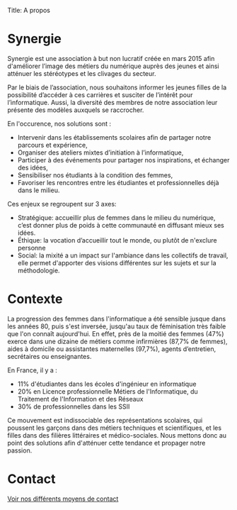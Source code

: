 Title: A propos

# Synergie

Synergie est une association à but non lucratif créée en mars 2015 afin d'améliorer l’image des métiers du numérique auprès des jeunes et ainsi atténuer les stéréotypes et les clivages du secteur.

Par le biais de l’association, nous souhaitons informer les jeunes filles de la possibilité d’accéder à ces carrières et susciter de l’intérêt pour l’informatique. Aussi, la diversité des membres de notre association leur présente des modèles auxquels se raccrocher.

En l'occurence, nos solutions sont :

* Intervenir dans les établissements scolaires afin de partager notre parcours et expérience,
* Organiser des ateliers mixtes d’initiation à l’informatique,
* Participer à des événements pour partager nos inspirations, et échanger des idées,
* Sensibiliser nos étudiants à la condition des femmes,
* Favoriser les rencontres entre les étudiantes et professionnelles déjà dans le milieu.

Ces enjeux se regroupent sur 3 axes:

* Stratégique: accueillir plus de femmes dans le milieu du numérique, c’est donner plus de poids à cette communauté en diffusant mieux ses idées.
* Éthique: la vocation d’accueillir tout le monde, ou plutôt de n'exclure personne
* Social: la mixité a un impact sur l'ambiance dans les collectifs de travail, elle permet d'apporter des visions différentes sur les sujets et sur la méthodologie.

# Contexte

La progression des femmes dans l'informatique a été sensible jusque dans les années 80, puis s'est inversée, jusqu'au taux de féminisation très faible que l'on connaît aujourd'hui.
En effet, près de la moitié des femmes (47%) exerce dans une dizaine de métiers comme infirmières (87,7% de femmes), aides à domicile ou assistantes maternelles (97,7%), agents d’entretien, secrétaires ou enseignantes.

En France, il y a :

* 11% d'étudiantes dans les écoles d'ingénieur en informatique
* 20% en Licence professionnelle Métiers de l'Informatique, du Traitement de l'Information et des Réseaux
* 30% de professionnelles dans les SSII

Ce mouvement est indissociable des représentations scolaires, qui poussent les garçons dans des métiers techniques et scientifiques, et les filles dans des filières littéraires et médico-sociales. Nous mettons donc au point des solutions afin d'atténuer cette tendance et propager notre passion.

# Contact

[Voir nos différents moyens de contact](http://synergie.epita.fr/pages/a-propos.html)
